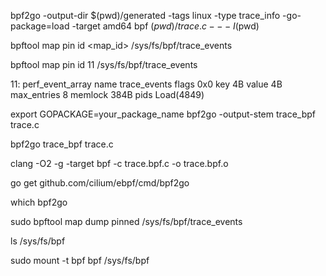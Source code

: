 bpf2go -output-dir $(pwd)/generated -tags linux -type trace_info -go-package=load -target amd64 bpf $(pwd)/trace.c -- -I$(pwd)

bpftool map pin id <map_id> /sys/fs/bpf/trace_events

bpftool map pin id 11 /sys/fs/bpf/trace_events


11: perf_event_array  name trace_events  flags 0x0
        key 4B  value 4B  max_entries 8  memlock 384B
        pids Load(4849)


export GOPACKAGE=your_package_name
bpf2go -output-stem trace_bpf trace.c

bpf2go trace_bpf trace.c



clang -O2 -g -target bpf -c trace.bpf.c -o trace.bpf.o

go get github.com/cilium/ebpf/cmd/bpf2go

which bpf2go



sudo bpftool map dump pinned /sys/fs/bpf/trace_events


ls /sys/fs/bpf

sudo mount -t bpf bpf /sys/fs/bpf
